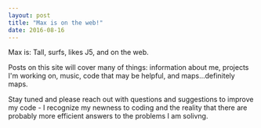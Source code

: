 ```yaml
---
layout: post
title: "Max is on the web!"
date: 2016-08-16
---
```


Max is: Tall, surfs, likes J5, and on the web. 

Posts on this site will cover many of things: information about me, projects I'm working on, music, code that may be helpful, and maps...definitely maps. 

Stay tuned and please reach out with questions and suggestions to improve my code - I recognize my newness to coding and the reality that there are probably more efficient answers to the problems I am solivng.

